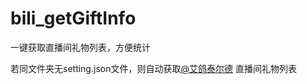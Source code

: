 # bili_getGiftInfo
 一键获取直播间礼物列表，方便统计

若同文件夹无setting.json文件，则自动获取[@艾鸽泰尔德](https://live.bilibili.com/1184275) 直播间礼物列表
